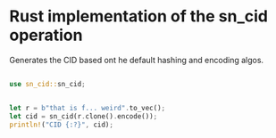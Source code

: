 # Rust implementation of the sn_cid operation

Generates the CID based ont he default hashing and encoding algos.

```rust

use sn_cid::sn_cid;


let r = b"that is f... weird".to_vec();
let cid = sn_cid(r.clone().encode());
println!("CID {:?}", cid);
```
